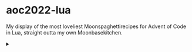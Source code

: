 # aoc2022-lua

My display of the most loveliest Moonspaghettirecipes for Advent of Code in Lua, straight outta my own Moonbasekitchen.













<details>
  <summary> </summary>
  **(why would you start indexing arrays at 1???)**
</details>

